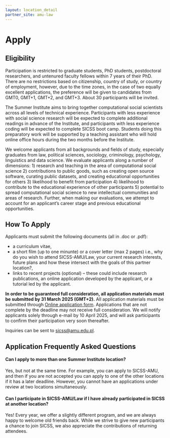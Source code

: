 ```yaml
---
layout: location_detail
partner_site: amu-law
---
```


# Apply

## Eligibility

Participation is restricted to graduate students, PhD students, postdoctoral researchers, and untenured faculty fellows within 7 years of their PhD. There are no restrictions based on citizenship, country of study, or country of employment, however, due to the time zones, in the case of two equally excellent applications, the preference will be given to candidates from GMT0, GMT+1, GMT+2, and GMT+3. About 30 participants will be invited.

The Summer Institute aims to bring together computational social scientists across all levels of technical experience. Participants with less experience with social science research will be expected to complete additional readings in advance of the Institute, and participants with less experience coding will be expected to complete SICSS boot camp. Students doing this preparatory work will be supported by a teaching assistant who will hold online office hours during the two months before the Institute.

We welcome applicants from all backgrounds and fields of study, especially graduates from law, political sciences, sociology, criminology, psychology, linguistics and data science. We evaluate applicants along a number of dimensions: 1) research and teaching in the area of computational social science 2) contributions to public goods, such as creating open source software, curating public datasets, and creating educational opportunities for others 3) likelihood to benefit from participation 4) likelihood to contribute to the educational experience of other participants 5) potential to spread computational social science to new intellectual communities and areas of research. Further, when making our evaluations, we attempt to account for an applicant’s career stage and previous educational opportunities.

## How To Apply

Applicants must submit the following documents (all in .doc or .pdf): 
+ a curriculum vitae,
+ a short film (up to one minunte) or a cover letter (max 2 pages) i.e., why do you wish to attend SICSS-AMU/Law, your current research interests, future plans and how these intersect with the goals of this partner location?, 
+ links to recent projects (optional) – these could include research publications, an online application developed by the applicant, or a tutorial led by the applicant.

**In order to be guaranteed full consideration, all application materials must be submitted by 31 March 2025 (GMT+2).** All application materials must be submitted through [Online application form](https://sicss.web.amu.edu.pl/). Applications that are not complete by the deadline may not receive full consideration. We will notify applicants solely through e-mail by 10 April 2025, and will ask participants to confirm their participation very soon thereafter.

Inquiries can be sent to sicss@amu.edu.pl.

## Application Frequently Asked Questions

#### Can I apply to more than one Summer Institute location?

Yes, but not at the same time. For example, you can apply to SICSS-AMU, and then if you are not accepted you can apply to one of the other locations if it has a later deadline. However, you cannot have an applications under review at two locations simultaneously.

#### Can I participate in SICSS-AMU/Law if I have already participated in SICSS at another location?

Yes! Every year, we offer a slightly different program, and we are always happy to welcome old friends back. While we strive to give new participants a chance to join SICSS, we also appreciate the contributions of returning attendees.
